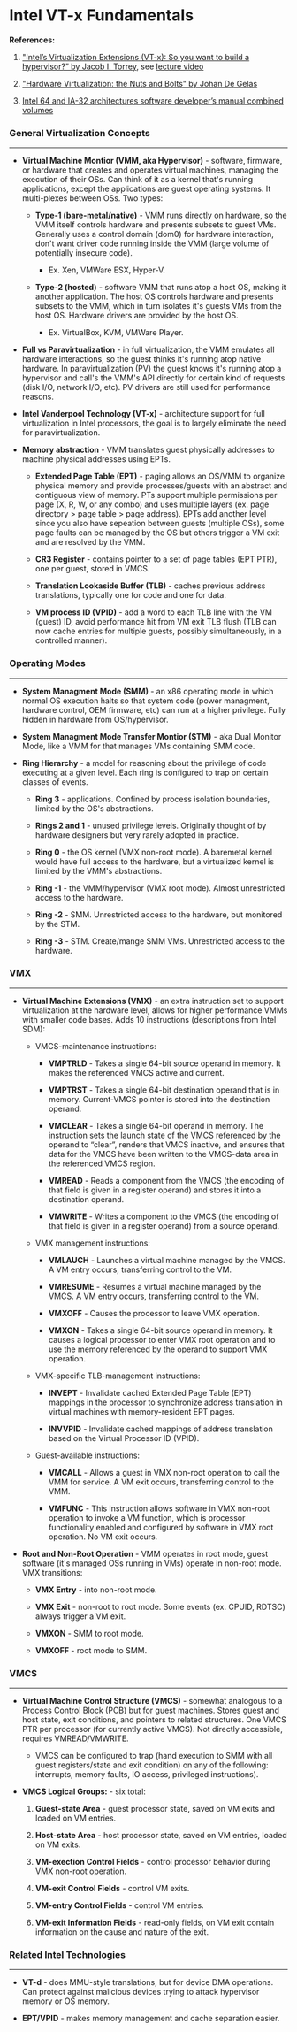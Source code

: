 # Intel VT-x Fundamentals

**References:**

1. ["Intel’s Virtualization Extensions (VT-x): So you want to build a hypervisor?” by Jacob I. Torrey](http://www.cs.dartmouth.edu/~sergey/cs108/2014/TorreyGuestLecture-Hypervors.pdf), see [lecture video](https://www.youtube.com/watch?v=FSw8Ff1SFLM)

2. ["Hardware Virtualization: the Nuts and Bolts" by Johan De Gelas](http://www.anandtech.com/show/2480)

3. [Intel 64 and IA-32 architectures software developer’s manual combined volumes](https://software.intel.com/en-us/articles/intel-sdm#combined)

### General Virtualization Concepts
---

* **Virtual Machine Montior (VMM, aka Hypervisor)** - software, firmware, or hardware that creates and operates virtual machines, managing the execution of their OSs. Can think of it as a kernel that's running applications, except the applications are guest operating systems. It multi-plexes between OSs. Two types:

    * **Type-1 (bare-metal/native)** - VMM runs directly on hardware, so the VMM itself controls hardware and presents subsets to guest VMs. Generally uses a control domain (dom0) for hardware interaction, don't want driver code running inside the VMM (large volume of potentially insecure code).
    
        * Ex. Xen, VMWare ESX, Hyper-V.
            
     * **Type-2 (hosted)** - software VMM that runs atop a host OS, making it another application. The host OS controls hardware and presents subsets to the VMM, which in turn isolates it's guests VMs from the host OS. Hardware drivers are provided by the host OS.
     
        * Ex. VirtualBox, KVM, VMWare Player.

* **Full vs Paravirtualization** - in full virtualization, the VMM emulates all hardware interactions, so the guest thinks it's running atop native hardware. In paravirtualization (PV) the guest knows it's running atop a hypervisor and call's the VMM's API directly for certain kind of requests (disk I/O, network I/O, etc). PV drivers are still used for performance reasons.

* **Intel Vanderpool Technology (VT-x)** - architecture support for full virtualization in Intel processors, the goal is to largely eliminate the need for paravirtualization.

* **Memory abstraction** - VMM translates guest physically addresses to machine physical addresses using EPTs.

    * **Extended Page Table (EPT)** - paging allows an OS/VMM to organize physical memory and provide processes/guests with an abstract and contiguous view of memory.  PTs support multiple permissions per page (X, R, W, or any combo) and uses multiple layers (ex. page directory > page table > page address). EPTs add another level since you also have sepeation between guests (multiple OSs), some page faults can be managed by the OS but others trigger a VM exit and are resolved by the VMM.

    * **CR3 Register** - contains pointer to a set of page tables (EPT PTR), one per guest, stored in VMCS.
    
    * **Translation Lookaside Buffer (TLB)** - caches previous address translations, typically one for code and one for data.
    
    * **VM process ID (VPID)** - add a word to each TLB line with the VM (guest) ID, avoid performance hit from VM exit TLB flush (TLB can now cache entries for multiple guests, possibly simultaneously, in a controlled manner).

### Operating Modes
---
* **System Managment Mode (SMM)** - an x86 operating mode in which normal OS execution halts so that system code (power managment, hardware control, OEM firmware, etc) can run at a higher privilege. Fully hidden in hardware from OS/hypervisor.

* **System Managment Mode Transfer Montior (STM)** - aka Dual Monitor Mode, like a VMM for that manages VMs containing SMM code.

* **Ring Hierarchy** - a model for reasoning about the privilege of code executing at a given level. Each ring is configured to trap on certain classes of events.

    * **Ring 3** - applications. Confined by process isolation boundaries, limited by the OS's abstractions.
    
    * **Rings 2 and 1** - unused privilege levels. Originally thought of by hardware designers but very rarely adopted in practice.
    
    * **Ring 0** - the OS kernel (VMX non-root mode). A baremetal kernel would have full access to the hardware, but a virtualized kernel is limited by the VMM's abstractions.
    
    * **Ring -1** - the VMM/hypervisor (VMX root mode). Almost unrestricted access to the hardware.
    
    * **Ring -2** - SMM. Unrestricted access to the hardware, but monitored by the STM.
    
    * **Ring -3** - STM. Create/mange SMM VMs. Unrestricted access to the hardware.

### VMX
---

* **Virtual Machine Extensions (VMX)** - an extra instruction set to support virtualization at the hardware level, allows for higher performance VMMs with smaller code bases. Adds 10 instructions (descriptions from Intel SDM):

    * VMCS-maintenance instructions:

        * **VMPTRLD** - Takes a single 64-bit source operand in memory. It makes the referenced VMCS active and current.

        * **VMPTRST** - Takes a single 64-bit destination operand that is in memory. Current-VMCS pointer is stored into the destination operand.

        * **VMCLEAR** - Takes a single 64-bit operand in memory. The instruction sets the launch state of the VMCS referenced by the operand to “clear”, renders that VMCS inactive, and ensures that data for the VMCS have been written to the VMCS-data area in the referenced VMCS region.

        * **VMREAD** - Reads a component from the VMCS (the encoding of that field is given in a register operand) and stores it into a destination operand.

        * **VMWRITE** - Writes a component to the VMCS (the encoding of that field is given in a register operand) from a source operand.

    * VMX management instructions:

        * **VMLAUCH** - Launches a virtual machine managed by the VMCS. A VM entry occurs, transferring control to the VM.

        * **VMRESUME** - Resumes a virtual machine managed by the VMCS. A VM entry occurs, transferring control to the VM.

        * **VMXOFF** - Causes the processor to leave VMX operation.
    
        * **VMXON** - Takes a single 64-bit source operand in memory. It causes a logical processor to enter VMX root operation and to use the memory referenced by the operand to support VMX operation.

    * VMX-specific TLB-management instructions:

        * **INVEPT** - Invalidate cached Extended Page Table (EPT) mappings in the processor to synchronize address translation in virtual machines with memory-resident EPT pages.

        * **INVVPID** -  Invalidate cached mappings of address translation based on the Virtual Processor ID (VPID).

    * Guest-available instructions:

        * **VMCALL** - Allows a guest in VMX non-root operation to call the VMM for service. A VM exit occurs, transferring control to the VMM.

        * **VMFUNC** -  This instruction allows software in VMX non-root operation to invoke a VM function, which is processor functionality enabled and configured by software in VMX root operation. No VM exit occurs.

 * **Root and Non-Root Operation** - VMM operates in root mode, guest software (it's managed OSs running in VMs) operate in non-root mode. VMX transitions:
 
     * **VMX Entry** - into non-root mode.
     
     * **VMX Exit** - non-root to root mode. Some events (ex. CPUID, RDTSC) always trigger a VM exit.
     
      * **VMXON** - SMM to root mode.
      
      * **VMXOFF** - root mode to SMM.

### VMCS
---

* **Virtual Machine Control Structure (VMCS)** - somewhat analogous to a Process Control Block (PCB) but for guest machines. Stores guest and host state, exit conditions, and pointers to related structures. One VMCS PTR per processor (for currently active VMCS). Not directly accessible, requires VMREAD/VMWRITE.

    * VMCS can be configured to trap (hand execution to SMM with all guest registers/state and exit condition) on any of the following: interrupts, memory faults, IO access, privileged instructions).
    
* **VMCS Logical Groups:** - six total:

    1. **Guest-state Area** - guest processor state, saved on VM exits and loaded on VM entries.

    2. **Host-state Area** - host processor state, saved on VM entries, loaded on VM exits.
    
    3. **VM-exection Control Fields** - control processor behavior during VMX non-root operation.

    4. **VM-exit Control Fields** - control VM exits.

    5. **VM-entry Control Fields** - control VM entries.

    6. **VM-exit Information Fields** - read-only fields, on VM exit contain information on the cause and nature of the exit.

### Related Intel Technologies
---

* **VT-d** - does MMU-style translations, but for device DMA operations. Can protect against malicious devices trying to attack hypervisor memory or OS memory.

* **EPT/VPID** - makes memory management and cache separation easier.
